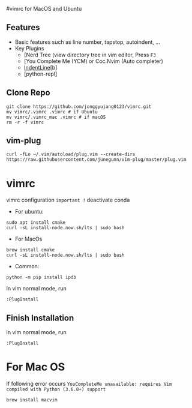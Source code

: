 #vimrc for MacOS and Ubuntu
## Features
- Basic features such as line number, tapstop, autoindent, ...
- Key Plugins 
  - [Nerd Tree (view directory tree in vim editor, Press `F3`
  - [You Complete Me (YCM) or Coc.Nvim (Auto completer)
  - [IndentLine](a)[b]
  - [python-repl]

## Clone Repo
```
git clone https://github.com/jonggyujang0123/vimrc.git
mv vimrc/.vimrc .vimrc # if Ubuntu
mv vimrc/.vimrc_mac .vimrc # if macOS
rm -r -f vimrc
```

## vim-plug 

```
curl -fLo ~/.vim/autoload/plug.vim --create-dirs https://raw.githubusercontent.com/junegunn/vim-plug/master/plug.vim
```

# vimrc
vimrc configuration
`important !` deactivate conda

- For ubuntu:
```
sudo apt install cmake
curl -sL install-node.now.sh/lts | sudo bash
```
- For MacOs
```
brew install cmake
curl -sL install-node.now.sh/lts | sudo bash
```

- Common:
```
python -m pip install ipdb
```


In vim normal mode, run
```
:PlugInstall
```

## Finish Installation
In vim normal mode, run
```
:PlugInstall
```
# For Mac OS
If following error occurs `YouCompleteMe unavailable: requires Vim compiled with Python (3.6.0+) support`
``` 
brew install macvim
```
